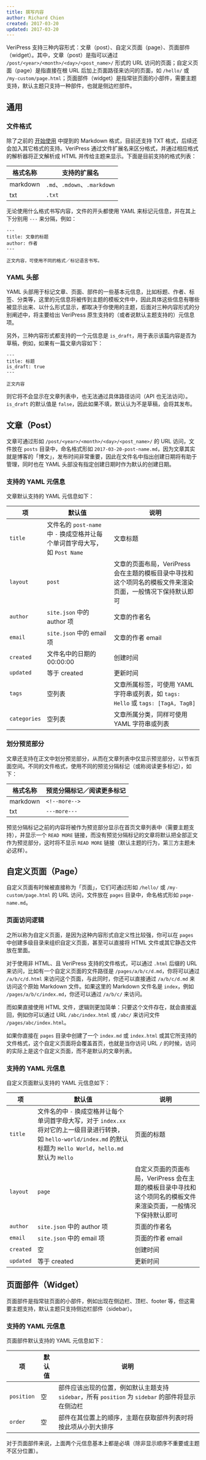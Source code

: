```yaml
---
title: 撰写内容
author: Richard Chien
created: 2017-03-20
updated: 2017-03-20
---
```


VeriPress 支持三种内容形式：文章（post）、自定义页面（page）、页面部件（widget）。其中，文章（post）是指可以通过 `/post/<year>/<month>/<day>/<post_name>/` 形式的 URL 访问的页面；自定义页面（page）是指直接在根 URL 后加上页面路径来访问的页面，如 `/hello/` 或 `/my-custom/page.html`；页面部件（widget）是指常驻页面的小部件，需要主题支持，默认主题只支持一种部件，也就是侧边栏部件。

## 通用

### 文件格式

除了之前的 [开始使用](getting-started.html) 中提到的 Markdown 格式，目前还支持 TXT 格式，后续还会加入其它格式的支持。VeriPress 通过文件扩展名来区分格式，并通过相应格式的解析器将正文解析成 HTML 并传给主题来显示。下面是目前支持的格式列表：

| 格式名称     | 支持的扩展名                     |
| -------- | -------------------------- |
| markdown | `.md`、`.mdown`、`.markdown` |
| txt      | `.txt`                     |

无论使用什么格式书写内容，文件的开头都使用 YAML 来标记元信息，并在其上下分别用 `---` 来分隔，例如：

```
---
title: 文章的标题
author: 作者
---

正文内容，可使用不同的格式／标记语言书写。
```

### YAML 头部

YAML 头部用于标记文章、页面、部件的一些基本元信息，比如标题、作者、标签、分类等，这里的元信息将被传到主题的模板文件中，因此具体这些信息有哪些被显示出来、以什么形式显示，都取决于你使用的主题，后面对三种内容形式的分别阐述中，将主要给出 VeriPress 原生支持的（或者说默认主题支持的）元信息项。

另外，三种内容形式都支持的一个元信息是 `is_draft`，用于表示该篇内容是否为草稿，例如，如果有一篇文章内容如下：

```
---
title: 标题
is_draft: true
---

正文内容
```

则它将不会显示在文章列表中，也无法通过具体路径访问（API 也无法访问）。`is_draft` 的默认值是 `false`，因此如果不填，默认认为不是草稿，会将其发布。

## 文章（Post）

文章可通过形如 `/post/<year>/<month>/<day>/<post_name>/` 的 URL 访问，文件放在 `posts` 目录中，命名格式形如 `2017-03-20-post-name.md`，因为文章其实就是博客的「博文」，发布时间非常重要，因此在文件名中指出创建日期将有助于管理，同时也在 YAML 头部没有指定创建日期时作为默认的创建日期。

### 支持的 YAML 元信息

文章默认支持的 YAML 元信息如下：

| 项            | 默认值                                      | 说明                                       |
| ------------ | ---------------------------------------- | ---------------------------------------- |
| `title`      | 文件名的 `post-name` 中 `-` 换成空格并让每个单词首字母大写，如 `Post Name` | 文章标题                                     |
| `layout`     | `post`                                   | 文章的页面布局，VeriPress 会在主题的模板目录中寻找和这个项同名的模板文件来渲染页面，一般情况下保持默认即可 |
| `author`     | `site.json` 中的 author 项                  | 文章的作者名                                   |
| `email`      | `site.json` 中的 email 项                   | 文章的作者 email                              |
| `created`    | 文件名中的日期的 00:00:00                        | 创建时间                                     |
| `updated`    | 等于 created                               | 更新时间                                     |
| `tags`       | 空列表                                      | 文章所属标签，可使用 YAML 字符串或列表，如 `tags: Hello` 或 `tags: [TagA, TagB]` |
| `categories` | 空列表                                      | 文章所属分类，同样可使用 YAML 字符串或列表                 |

### 划分预览部分

文章还支持在正文中划分预览部分，从而在文章列表中仅显示预览部分，以节省页面空间。不同的文件格式，使用不同的预览分隔标记（或称阅读更多标记），如下：

| 格式名称     | 预览分隔标记／阅读更多标记 |
| -------- | ------------- |
| markdown | `<!--more-->` |
| txt      | `---more---`  |

预览分隔标记之前的内容将被作为预览部分显示在首页文章列表中（需要主题支持），并显示一个 `READ MORE` 链接，而没有预览分隔标记的文章将默认把全部正文作为预览部分，这时将不显示 `READ MORE` 链接（默认主题的行为，第三方主题未必这样）。

## 自定义页面（Page）

自定义页面有时候被直接称为「页面」，它们可通过形如 `/hello/` 或 `/my-custom/page.html` 的 URL 访问，文件放在 `pages` 目录中，命名格式形如 `page-name.md`。

### 页面访问逻辑

之所以称为自定义页面，是因为这种内容形式自定义性比较强，你可以在 `pages` 中创建多级目录来组织自定义页面，甚至可以直接将 HTML 文件或其它静态文件放在里面。

对于使用非 HTML、且 VeriPress 支持的文件格式，可以通过 `.html` 后缀的 URL 来访问，比如有一个自定义页面的文件路径是 `/pages/a/b/c/d.md`，你将可以通过 `/a/b/c/d.html` 来访问这个页面，与此同时，你还可以直接通过 `/a/b/c/d.md` 来访问这个原始 Markdown 文件。如果这里的 Markdown 文件名是 `index`，例如 `/pages/a/b/c/index.md`，你还可以通过 `/a/b/c/` 来访问。

而如果直接使用 HTML 文件，逻辑则更加简单：只要这个文件存在，就会直接返回，例如你可以通过 URL `/abc/index.html` 或 `/abc/` 来访问文件 `/pages/abc/index.html`。

如果你直接在 `pages` 目录中创建了一个 `index.md` 或 `index.html` 或其它所支持的文件格式，这个自定义页面将会覆盖首页，也就是当你访问 URL `/` 的时候，访问的实际上是这个自定义页面，而不是默认的文章列表。

### 支持的 YAML 元信息

自定义页面默认支持的 YAML 元信息如下：

| 项         | 默认值                                      | 说明                                       |
| --------- | ---------------------------------------- | ---------------------------------------- |
| `title`   | 文件名的中 `-` 换成空格并让每个单词首字母大写，对于 `index.xx` 将对它的上一级目录进行转换，如 `hello-world/index.md` 的默认标题为 `Hello World`，`hello.md` 默认为 `Hello` | 页面的标题                                    |
| `layout`  | `page`                                   | 自定义页面的页面布局，VeriPress 会在主题的模板目录中寻找和这个项同名的模板文件来渲染页面，一般情况下保持默认即可 |
| `author`  | `site.json` 中的 author 项                  | 页面的作者名                                   |
| `email`   | `site.json` 中的 email 项                   | 页面的作者 email                              |
| `created` | 空                                        | 创建时间                                     |
| `updated` | 等于 created                               | 更新时间                                     |

## 页面部件（Widget）

页面部件是指常驻页面的小部件，例如出现在侧边栏、顶栏、footer 等，但这需要主题支持，默认主题只支持侧边栏部件（sidebar）。

### 支持的 YAML 元信息

页面部件默认支持的 YAML 元信息如下：

| 项          | 默认值  | 说明                                       |
| ---------- | ---- | ---------------------------------------- |
| `position` | 空    | 部件应该出现的位置，例如默认主题支持 `sidebar`，所有 `position` 为 `sidebar` 的部件将显示在侧边栏 |
| `order`    | 空    | 部件在其位置上的顺序，主题在获取部件列表时将按此项从小到大排序          |

对于页面部件来说，上面两个元信息基本上都是必填（除非显示顺序不重要或主题不区分位置）。
